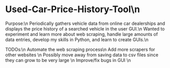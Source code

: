 # Used-Car-Price-History-Tool\n
Purpose:\n
Periodically gathers vehicle data from online car dealerships and displays the price history of a searched vehicle in the user GUI.\n
Wanted to experiment and learn more about web scraping, handle large amounts of data entries, develop my skills in Python, and learn to create GUIs.\n

TODOs:\n
Automate the web scraping process\n
Add more scrapers for other websites \n
Possibly move away from saving data to csv files since they can grow to be very large \n
Improve/fix bugs in GUI \n
